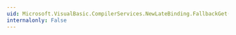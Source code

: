 ```yaml
---
uid: Microsoft.VisualBasic.CompilerServices.NewLateBinding.FallbackGet(System.Object,System.String,System.Object[],System.String[])
internalonly: False
---
```

